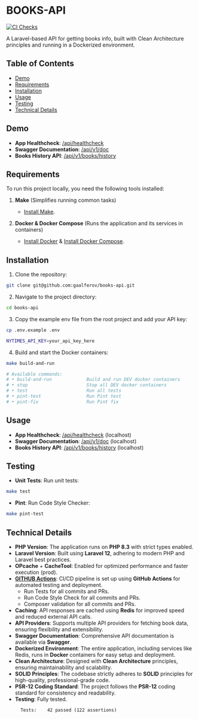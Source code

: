 # BOOKS-API
[![CI Checks](https://github.com/gaalferov/books-api/actions/workflows/ci.yml/badge.svg)](https://github.com/gaalferov/books-api/actions/workflows/ci.yml)

A Laravel-based API for getting books info, built with Clean Architecture principles and running in a Dockerized environment.

## Table of Contents
- [Demo](#demo)
- [Requirements](#requirements)
- [Installation](#installation)
- [Usage](#usage)
- [Testing](#testing)
- [Technical Details](#technical-details)


## Demo

- **App Healthcheck**: [/api/healthcheck](https://sometestnewdomain.co.uk/api/healthcheck)
- **Swagger Documentation**: [/api/v1/doc](https://sometestnewdomain.co.uk/api/v1/doc#/Books%20History)
- **Books History API**: [/api/v1/books/history](https://sometestnewdomain.co.uk/api/v1/books/history)

## Requirements
To run this project locally, you need the following tools installed:

1. **Make** (Simplifies running common tasks)
    - [Install Make](https://www.gnu.org/software/make/).

2. **Docker & Docker Compose** (Runs the application and its services in containers)
    - [Install Docker](https://docs.docker.com/get-docker/) & [Install Docker Compose](https://docs.docker.com/compose/install/).

## Installation

1. Clone the repository:
```bash
git clone git@github.com:gaalferov/books-api.git
```
2. Navigate to the project directory:
```bash
cd books-api
```
3. Copy the example env file from the root project and add your API key:
```bash
cp .env.example .env

NYTIMES_API_KEY=your_api_key_here
```
4. Build and start the Docker containers:
```bash
make build-and-run

# Available commands:
# • build-and-run             Build and run DEV docker containers
# • stop                      Stop all DEV docker containers
# • test                      Run all tests
# • pint-test                 Run Pint test
# • pint-fix                  Run Pint fix
```

## Usage
- **App Healthcheck**: [/api/healthcheck](http://localhost:8080/api/healthcheck) (localhost)
- **Swagger Documentation**: [/api/v1/doc](http://localhost:8080/api/v1/doc) (localhost)
- **Books History API**: [/api/v1/books/history](http://localhost:8080/api/v1/books/history) (localhost)


## Testing
- **Unit Tests**: Run unit tests:
```bash
make test
```
- **Pint**: Run Code Style Checker:
```bash
make pint-test
```

## Technical Details

- **PHP Version**: The application runs on **PHP 8.3** with strict types enabled.
- **Laravel Version**: Built using **Laravel 12**, adhering to modern PHP and Laravel best practices.
- **OPcache** + **CacheTool**: Enabled for optimized performance and faster execution (prod).
- **[GITHUB Actions](https://github.com/gaalferov/books-api/actions)**: CI/CD pipeline is set up using **GitHub Actions** for automated testing and deployment.
  - Run Tests for all commits and PRs.
  - Run Code Style Check for all commits and PRs.
  - Composer validation for all commits and PRs.
- **Caching**: API responses are cached using **Redis** for improved speed and reduced external API calls.
- **API Providers**: Supports multiple API providers for fetching book data, ensuring flexibility and extensibility.
- **Swagger Documentation**: Comprehensive API documentation is available via **Swagger**.
- **Dockerized Environment**: The entire application, including services like Redis, runs in **Docker** containers for easy setup and deployment.
- **Clean Architecture**: Designed with **Clean Architecture** principles, ensuring maintainability and scalability.
- **SOLID Principles**: The codebase strictly adheres to **SOLID** principles for high-quality, professional-grade code.
- **PSR-12 Coding Standard**: The project follows the **PSR-12** coding standard for consistency and readability.
- **Testing**: Fully tested.
    ```
      Tests:    42 passed (122 assertions)
    ```